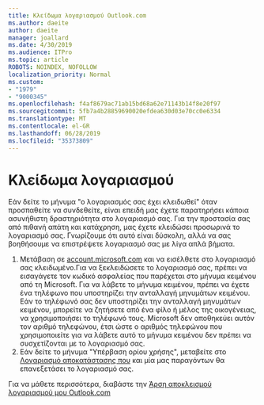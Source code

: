 ```yaml
---
title: Κλείδωμα λογαριασμού Outlook.com
ms.author: daeite
author: daeite
manager: joallard
ms.date: 4/30/2019
ms.audience: ITPro
ms.topic: article
ROBOTS: NOINDEX, NOFOLLOW
localization_priority: Normal
ms.custom:
- "1979"
- "9000345"
ms.openlocfilehash: f4af8679ac71ab15bd68a62e71143b14f8e20f97
ms.sourcegitcommit: 5fb7a4b28859690020efdea630d03e70cc0e6334
ms.translationtype: MT
ms.contentlocale: el-GR
ms.lasthandoff: 06/28/2019
ms.locfileid: "35373809"
---
```

# <a name="account-locked"></a>Κλείδωμα λογαριασμού

Εάν δείτε το μήνυμα "ο λογαριασμός σας έχει κλειδωθεί" όταν προσπαθείτε να συνδεθείτε, είναι επειδή μας έχετε παρατηρήσει κάποια ασυνήθιστη δραστηριότητα στο λογαριασμό σας. Για την προστασία σας από πιθανή απάτη και κατάχρηση, μας έχετε κλειδώσει προσωρινά το λογαριασμό σας. Γνωρίζουμε ότι αυτό είναι δύσκολη, αλλά να σας βοηθήσουμε να επιστρέψετε λογαριασμό σας με λίγα απλά βήματα.

1. Μετάβαση σε [account.microsoft.com](https://go.microsoft.com/fwlink/?linkid=2090484) και να εισέλθετε στο λογαριασμό σας κλειδωμένο.Για να ξεκλειδώσετε το λογαριασμό σας, πρέπει να εισαγάγετε τον κωδικό ασφαλείας που παρέχεται στο μήνυμα κειμένου από τη Microsoft. Για να λάβετε το μήνυμα κειμένου, πρέπει να έχετε ένα τηλέφωνο που υποστηρίζει την ανταλλαγή μηνυμάτων κειμένου. Εάν το τηλέφωνό σας δεν υποστηρίζει την ανταλλαγή μηνυμάτων κειμένου, μπορείτε να ζητήσετε από ένα φίλο ή μέλος της οικογένειας, να χρησιμοποιήσει το τηλέφωνό τους. Microsoft δεν αποθηκεύει αυτόν τον αριθμό τηλεφώνου, έτσι ώστε ο αριθμός τηλεφώνου που χρησιμοποιείτε για να λάβετε αυτό το μήνυμα κειμένου δεν πρέπει να συσχετίζονται με το λογαριασμό σας.
2. Εάν δείτε το μήνυμα "Υπέρβαση ορίου χρήσης", μεταβείτε στο [Λογαριασμό αποκατάστασης που](https://go.microsoft.com/fwlink/?linkid=2090483) και μία μας παραγόντων θα επανεξετάσει το λογαριασμό σας.

Για να μάθετε περισσότερα, διαβάστε την [Άρση αποκλεισμού λογαριασμού μου Outlook.com](https://support.office.com/article/f4ad2701-d166-4d8b-8a6a-9af2a1f8a4c4) 